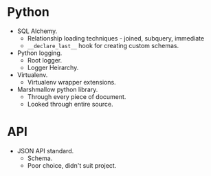 # Python
- SQL Alchemy.
    - Relationship loading techniques - joined, subquery, immediate
    - `__declare_last__` hook for creating custom schemas.
- Python logging.
    - Root logger.
    - Logger Heirarchy.
- Virtualenv.
    - Virtualenv wrapper extensions.
- Marshmallow python library.
    - Through every piece of document.
    - Looked through entire source.

# API
- JSON API standard.
    - Schema.
    - Poor choice, didn't suit project.